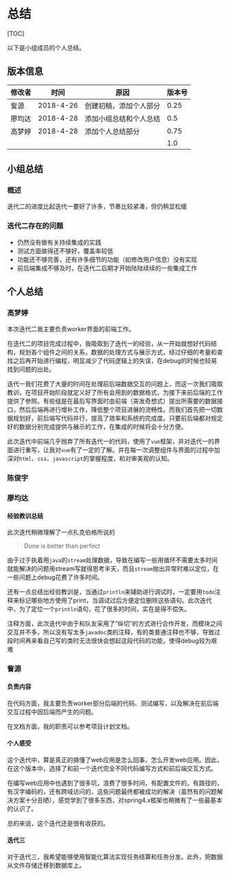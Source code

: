 # 总结

[TOC]



以下是小组成员的个人总结。

## 版本信息

| 修改者 | 时间      | 原因                   | 版本号 |
| ------ | --------- | ---------------------- | ------ |
| 訾源   | 2018-4-26 | 创建初稿，添加个人部分 | 0.25   |
| 廖均达 | 2018-4-28 | 添加小组总结和个人总结 | 0.5    |
| 高梦婷 | 2018-4-28 | 添加个人总结部分       | 0.75   |
|        |           |                        | 1.0    |

## 小组总结

### 概述

迭代二的进度比起迭代一要好了许多，节奏比较紧凑，但仍稍显松缓

### 迭代二存在的问题

- 仍然没有做有关持续集成的实践
- 测试方面做得还不够好，覆盖率较低
- 功能还不够完善，还有许多细节的功能（如修改用户信息）没有实现
- 前后端集成不够及时，在迭代二后期才开始陆陆续续的一些集成工作

## 个人总结

### 高梦婷

本次迭代二我主要负责worker界面的前端工作。

在迭代二的项目完成过程中，我吸取到了迭代一的经验，从一开始就想好代码结构，规划各个组件之间的关系，数据的处理方式与展示方式，经过仔细的考量和查找之后再开始进行编程，明显减少了代码逻辑上的失误，在debug的时候也较易找到问题的出处。

迭代一我们花费了大量的时间在处理前后端数据交互的问题上，而这一次我们吸取教训，在项目开始阶段就定义好了所有会用到的数据格式，为接下来前后端的工作提供了参照。有些组是在最后写界面时由前端（突发奇想式）提出所需要的数据接口，然后后端再进行增补工作，降低整个项目进展的流畅性。而我们首先把一切数据规划好，前后端写代码并行，提高了效率和系统的完成度。只要前后端都对规定好的数据分别完成提供与展示的工作，在集成的时候将会十分方便。

此次迭代中前端几乎抛弃了所有迭代一的代码，使用了`vue`框架，并对迭代一的界面进行重写，让我对`vue`有了一定的了解。并在每一次调整组件与界面的过程中加深对`html`、`css`、`javascript`的掌握程度，和对审美观的认知。

### 陈俊宇

### 廖均达

#### 经验教训总结

此次迭代稍微理解了一点扎克伯格所说的

> Done is better than perfect

由于过于执着用`java`的`stream`处理数据，导致在编写一些用循环不需要太多时间就能解决的问题用stream写就得思考半天，而且`stream`抛出异常时难以定位，在一些问题上debug花费了许多时间。

还有一点总结出经验教训是，当通过`println`来辅助进行调试时，一定要用`todo`注释来标记哪些地方使用了print，当调试过后方便定位删除这些语句。此次迭代中，为了定位一个`println`语句，花了很多的时间，实在是得不偿失。

注释方面，此次迭代中由于和队友采用了“纵切”的方式进行合作开发，而模块之间交互并不多，所以没有写太多`javadoc`类的注释，有的类普通注释也不够，导致过段时间再来看自己写的类时无法很快会想起这段代码的功能，使得debug较为艰难

### 訾源

#### 负责内容

在代码方面，我主要负责worker部分后端的代码、测试编写，以及解决在前后端交互过程中因后端而产生的问题。

在文档方面，我的职责可以参考项目计划文档。

#### 个人感受

这个迭代中，算是真正的搞懂了web应用是怎么回事，怎么开发web应用。因此，在这个版本中，选择了和前一个迭代完全不同代码编写方式和前后端交互方式。

在编写web应用中也遇到了很多坑，浪费了很多时间，有配置文件的，有路径的，有汉字编码的，还有跨域访问的，这些问题最终都被成功的解决（虽然有的问题解决方案十分丑陋），感觉学到了很多东西，对spring4.x框架也稍微有了一些最基本的认识了。

总的来说，这个迭代还是很有收获的。

#### 迭代三

对于迭代三，我希望能够使用智能化算法实现任务结算和任务分发。此外，把数据从文件存储迁移到数据库上。